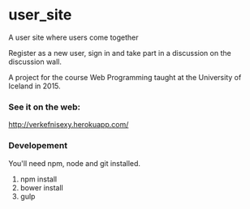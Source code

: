 # user_site
A user site where users come together

Register as a new user, sign in and take part in a discussion on the discussion wall. 

A project for the course Web Programming taught at the University of Iceland in 2015.

### See it on the web:
http://verkefnisexy.herokuapp.com/

### Developement 
You'll need npm, node and git installed.
  
  1. npm install
  2. bower install
  3. gulp
